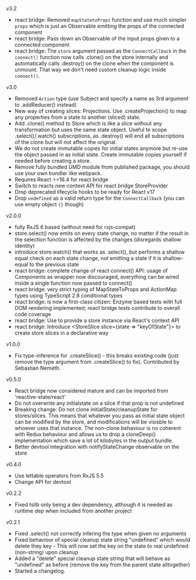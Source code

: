 v3.2

* react bridge: Removed `mapStatetoProps` function and use much simpler `props` which is just an Observable emitting
  the props of the connected component
* react bridge: Pass down an Observable of the input props given to a connected component
* react bridge: The `store` argument passed as the `ConnectCallback` in the `connect()` function now calls .clone()
  on the store internally and automatically calls .destroy() on the clone when the component is unmount. That way we
  don't need custom cleanup logic inside `connect()`.

v3.0

* Removed `Action` type (use Subject and specify a name as 3rd argument to .addReducer() instead)
* New way of creating slices: Projections. Use .createProjection() to map any properties from a state to another (sliced) state.
* Add .clone() method to Store which is like a slice without any transformation but uses the same state object.
  Useful to scope .select()/.watch() subscriptions, as .destroy() will end all subscriptions of the clone but
  will not affect the original.
* We do not create immutable copies for initial states anymore but re-use the object passed in
  as initial state. Create immutable copies yourself if needed before creating a store.
* Remove fully bundled UMD module from published package, you should use your own bundler like webpack.
* Requires React >=16.4 for react bridge
* Switch to reacts new context API for react bridge StoreProvider
* Drop deprecated lifecycle hooks to be ready for React v17
* Drop `undefined` as a valid return type for the `ConnectCallback` (you can use empty object `{}` though)

v2.0.0

* fully RxJS 6 based (without need for rxjs-compat)
* store.select() now emits on every state change, no matter if the result in the selection function is affected by
  the changes (disregards shallow identity)
* introduce store.watch() that works as .select(), but performs a shallow equal check on each state change, not emitting
  a state if it is shallow-equal to the previous state
* react bridge: complete change of react connect() API: usage of Components as wrapper now discouraged, everything can
  be wired inside a single function now passed to connect()
* react bridge: very strict typing of MapStateToProps and ActionMap types using TypeScript 2.8 conditional types
* react bridge: is now a first-class citizen: Enzyme based tests with full DOM rendering implemented; react bridge tests
  contribute to overall code coverage
* react bridge: Use <StoreProvider store={store}> to provide a store instance via React's context API
* react bridge: Introduce <StoreSlice slice={state => "keyOfState"}> to create store slices in a declarative way

v1.0.0

* Fix type-inference for .createSlice() - this breaks existing code (just remove the type argument from
  .createSlice() to fix). Contributed by Sebastian Nemeth.

v0.5.0
* React bridge now considered mature and can be imported from 'reactive-state/react'
* Do not overwrite any initialstate on a slice if that prop is not undefined
* Breaking change: Do not clone initialState/cleanupState for stores/slices. This means that whatever you pass
  as initial state object can be modified by the store, and modifications will be visisble to whoever uses that
  instance. The non-clone behaviour is no coherent with Redux behaviour and allows us to drop a cloneDeep()
  implementation which save a lot of kilobytes in the output bundle.
* Better devtool integration with notifyStateChange observable on the store


v0.4.0
* Use lettable operators from RxJS 5.5
* Change API for devtool

v0.2.2

* Fixed tslib only being a dev dependency, although it is needed as runtime dep
  when included from another project

v0.2.1

* Fixed .select() not correctly infering the type when given no arguments
* Fixed behaviour of special cleanup state string "undefined" which would delete they key -
  This will now set the key on the state to real undefined (non-string) upon cleanup
* Added a "delete" special cleanup state string that will behave as "undefined" as before
   (remove the key from the parent state alltogether)
* Started a changelog.
